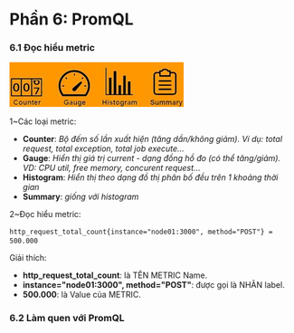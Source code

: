 # Phần 6: PromQL

### 6.1 Đọc hiểu metric

![iamge1](/prometheus/06.PromQL/images/01.metric-type.JPG)


1~Các loại metric:
 - **Counter**: *Bộ đếm số lần xuất hiện (tăng dần/không giảm). Ví dụ: total request, total exception, total job execute...*
 - **Gauge**: *Hiển thị giá trị current - dạng đồng hồ đo (có thể tăng/giảm). VD: CPU util, free memory, concurent request...*
 - **Histogram**: *Hiển thị theo dạng đồ thị phân bố đều trên 1 khoảng thời gian*
 - **Summary**: *giống với histogram*

2~Đọc hiểu metric:
```
http_request_total_count{instance="node01:3000", method="POST"} = 500.000
```
Giải thích:
- **http_request_total_count**: là TÊN METRIC Name.
- **instance="node01:3000", method="POST"**: được gọi là NHÃN label.
- **500.000**: là Value của METRIC.


### 6.2 Làm quen với PromQL
